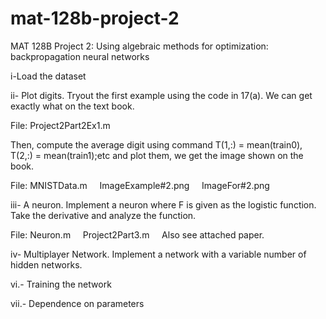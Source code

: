 # mat-128b-project-2
MAT 128B Project 2: Using algebraic methods for optimization: backpropagation neural networks

i-Load the dataset

ii- Plot digits. Tryout the first example using the code in 17(a). We can get exactly what on the text book.

File: Project2Part2Ex1.m

Then, compute the average digit using command T(1,:) = mean(train0), T(2,:) = mean(train1);etc and plot them,
we get the image shown on the book.

File: MNISTData.m
      ImageExample#2.png
      ImageFor#2.png

iii- A neuron. Implement a neuron where F is given as the logistic function. Take the derivative and analyze the function.

File: Neuron.m
      Project2Part3.m
      Also see attached paper.
      
iv- Multiplayer Network. Implement a network with a variable number of hidden networks.

vi.- Training the network

vii.- Dependence on parameters      


